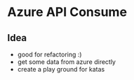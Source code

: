 # Azure API Consume

## Idea

- good for refactoring :)
- get some data from azure directly
- create a play ground for katas